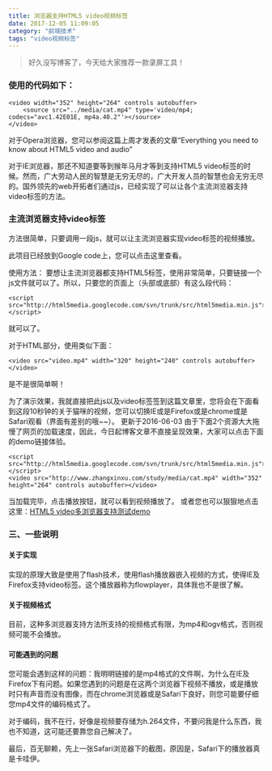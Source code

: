 ```yaml
---
title: 浏览器支持HTML5 video视频标签
date: 2017-12-05 11:09:05
category: "前端技术"
tags: "video视频标签"
---
```

> 好久没写博客了，今天给大家推荐一款录屏工具！
### 使用的代码如下：

```
<video width="352" height="264" controls autobuffer>
    <source src="../media/cat.mp4" type='video/mp4; codecs="avc1.42E01E, mp4a.40.2"'></source>
</video>
```

对于Opera浏览器，您可以参阅这篇上周才发表的文章“Everything you need to know about HTML5 video and audio”

对于IE浏览器，那还不知道要等到猴年马月才等到支持HTML5 video标签的时候。然而，广大劳动人民的智慧是无穷无尽的，广大开发人员的智慧也会无穷无尽的。国外领先的web开拓者们通过js，已经实现了可以让各个主流浏览器支持video标签的方法。

### 主流浏览器支持video标签
方法很简单，只要调用一段js，就可以让主流浏览器实现video标签的视频播放。

此项目已经放到Google code上，您可以点击这里查看。

使用方法：
要想让主流浏览器都支持HTML5标签，使用非常简单，只要链接一个js文件就可以了。所以，只要您的页面上（头部或底部）有这么段代码：
```
<script src="http://html5media.googlecode.com/svn/trunk/src/html5media.min.js"></script>
```
就可以了。

对于HTML部分，使用类似下面：
```
<video src="video.mp4" width="320" height="240" controls autobuffer></video>
```
是不是很简单啊！

为了演示效果，我就直接把此js以及video标签签到这篇文章里，您将会在下面看到这段10秒钟的关于猫咪的视频，您可以切换IE或是Firefox或是chrome或是Safari观看（界面有差别的哦~~）。
更新于2016-06-03
由于下面2个资源大大拖慢了网页的加载速度，因此，今日起博客文章不直接呈现效果，大家可以点击下面的demo链接体验。
```
<script src="http://html5media.googlecode.com/svn/trunk/src/html5media.min.js"></script>
<video src="http://www.zhangxinxu.com/study/media/cat.mp4" width="352" height="264" controls autobuffer></video>
```
当加载完毕，点击播放按钮，就可以看到视频播放了。
或者您也可以狠狠地点击这里：[HTML5 video多浏览器支持测试demo](http://www.zhangxinxu.com/study/201003/html5-video-mp4.html)

### 三、一些说明
#### 关于实现
实现的原理大致是使用了flash技术，使用flash播放器嵌入视频的方式，使得IE及Firefox支持video标签。这个播放器称为flowplayer，具体我也不是很了解。

#### 关于视频格式
目前，这种多浏览器支持方法所支持的视频格式有限，为mp4和ogv格式，否则视频可能不会播放。

#### 可能遇到的问题
您可能会遇到这样的问题：我明明链接的是mp4格式的文件啊，为什么在IE及Firefox下有问题。如果您遇到的问题是在这两个浏览器下视频不播放，或是播放时只有声音而没有图像，而在chrome浏览器或是Safari下良好，则您可能要仔细您mp4文件的编码格式了。

对于编码，我不在行，好像是视频要存储为h.264文件，不要问我是什么东西，我也不知道，这可能还要靠您自己解决了。

最后，百无聊赖，先上一张Safari浏览器下的截图，原因是，Safari下的播放器真是卡哇伊。